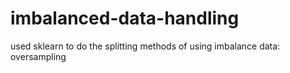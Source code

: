 # imbalanced-data-handling
used sklearn to do the splitting
methods of using imbalance data:
oversampling
